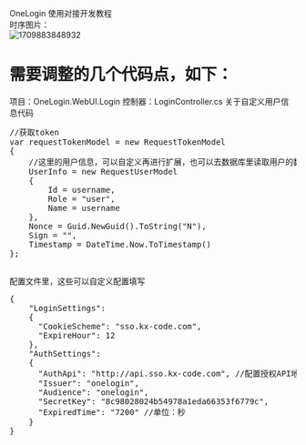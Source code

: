 OneLogin 使用对接开发教程
<br />
时序图片：
<br />
![1709883848932](https://github.com/rjf1979/onelogin/assets/4926981/05a40f3e-e7cd-41c9-95ae-5523efca0601)

<h1>需要调整的几个代码点，如下：</h1>
<p>
  项目：OneLogin.WebUI.Login   控制器：LoginController.cs 关于自定义用户信息代码
  <pre>
//获取token
var requestTokenModel = new RequestTokenModel
{
    //这里的用户信息，可以自定义再进行扩展，也可以去数据库里读取用户的数据信息
    UserInfo = new RequestUserModel
    {
        Id = username,
        Role = "user",
        Name = username
    },
    Nonce = Guid.NewGuid().ToString("N"),
    Sign = "",
    Timestamp = DateTime.Now.ToTimestamp()
};
  </pre>
</p>

<p>
配置文件里，这些可以自定义配置填写
  <pre>
{
    "LoginSettings": 
    {
      "CookieScheme": "sso.kx-code.com",
      "ExpireHour": 12
    },
    "AuthSettings": 
    {
      "AuthApi": "http://api.sso.kx-code.com", //配置授权API地址
      "Issuer": "onelogin", 
      "Audience": "onelogin", 
      "SecretKey": "8c98028024b54978a1eda66353f6779c",
      "ExpiredTime": "7200" //单位：秒 
    }
}
  </pre>
</p>
